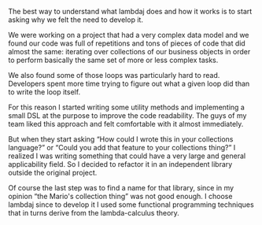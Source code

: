The best way to understand what lambdaj does and how it works is to start asking why we felt the need to develop it.

We were working on a project that had a very complex data model and we found our code was full of repetitions and tons of pieces of code that did almost the same: iterating over collections of our business objects in order to perform basically the same set of more or less complex tasks.

We also found some of those loops was particularly hard to read. Developers spent more time trying to figure out what a given loop did than to write the loop itself.

For this reason I started writing some utility methods and implementing a small DSL at the purpose to improve the code readability. The guys of my team liked this approach and felt comfortable with it almost immediately.

But when they start asking “How could I wrote this in your collections language?” or “Could you add that feature to your collections thing?” I realized I was writing something that could have a very large and general applicability field. So I decided to refactor it in an independent library outside the original project.

Of course the last step was to find a name for that library, since in my opinion “the Mario's collection thing” was not good enough. I choose lambdaj since to develop it I used some functional programming techniques that in turns derive from the lambda-calculus theory.